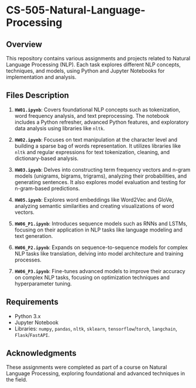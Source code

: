 # CS-505-Natural-Language-Processing

## Overview
This repository contains various assignments and projects related to Natural Language Processing (NLP). Each task explores different NLP concepts, techniques, and models, using Python and Jupyter Notebooks for implementation and analysis.

## Files Description

1. **`HW01.ipynb`**: Covers foundational NLP concepts such as tokenization, word frequency analysis, and text preprocessing. The notebook includes a Python refresher, advanced Python features, and exploratory data analysis using libraries like `nltk`.  

2. **`HW02.ipynb`**: Focuses on text manipulation at the character level and building a sparse bag of words representation. It utilizes libraries like `nltk` and regular expressions for text tokenization, cleaning, and dictionary-based analysis.  

3. **`HW03.ipynb`**: Delves into constructing term frequency vectors and n-gram models (unigrams, bigrams, trigrams), analyzing their probabilities, and generating sentences. It also explores model evaluation and testing for n-gram-based predictions.  

4. **`HW05.ipynb`**: Explores word embeddings like Word2Vec and GloVe, analyzing semantic similarities and creating visualizations of word vectors.

5. **`HW06_P1.ipynb`**: Introduces sequence models such as RNNs and LSTMs, focusing on their application in NLP tasks like language modeling and text generation.

6. **`HW06_P2.ipynb`**: Expands on sequence-to-sequence models for complex NLP tasks like translation, delving into model architecture and training processes.

7. **`HW06_P3.ipynb`**: Fine-tunes advanced models to improve their accuracy on complex NLP tasks, focusing on optimization techniques and hyperparameter tuning.

## Requirements
- Python 3.x
- Jupyter Notebook
- Libraries: `numpy`, `pandas`, `nltk`, `sklearn`, `tensorflow`/`torch`, `langchain`, `Flask`/`FastAPI`.

## Acknowledgments
These assignments were completed as part of a course on Natural Language Processing, exploring foundational and advanced techniques in the field.
